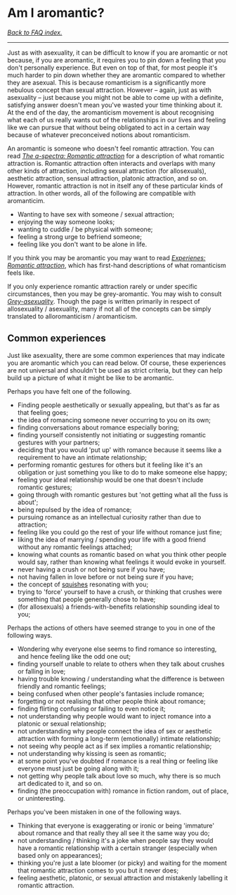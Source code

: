 # Am I aromantic?

[*Back to FAQ index.*](https://github.com/MissTeapot/LGBT-Wikis/blob/main/github_wiki/asexuality/faq.md)

---

Just as with asexuality, it can be difficult to know if you are aromantic or not because, if you are aromantic, it requires you to pin down a feeling that you don't personally experience. But even on top of that, for most people it's much harder to pin down whether they are aromantic compared to whether they are asexual. This is because romanticism is a significantly more nebulous concept than sexual attraction. However – again, just as with asexuality – just because you might not be able to come up with a definite, satisfying answer doesn't mean you've wasted your time thinking about it. At the end of the day, the aromanticism movement is about recognising what each of us really wants out of the relationships in our lives and feeling like we can pursue that without being obligated to act in a certain way because of whatever preconceived notions about romanticism.

An aromantic is someone who doesn't feel romantic attraction. You can read [*The a-spectra: Romantic attraction*](https://github.com/MissTeapot/LGBT-Wikis/blob/main/github_wiki/asexuality/the_spectra.md#wiki_romantic_attraction) for a description of what romantic attraction is. Romantic attraction often interacts and overlaps with many other kinds of attraction, including sexual attraction (for allosexuals), aesthetic attraction, sensual attraction, platonic attraction, and so on. However, romantic attraction is not in itself any of these particular kinds of attraction. In other words, all of the following are compatible with aromanticim.

* Wanting to have sex with someone / sexual attraction;
* enjoying the way someone looks;
* wanting to cuddle / be physical with someone;
* feeling a strong urge to befriend someone;
* feeling like you don't want to be alone in life.

If you think you may be aromantic you may want to read [*Experienes: Romantic attraction*](https://github.com/MissTeapot/LGBT-Wikis/blob/main/github_wiki/asexuality/experiences.md#wiki_romantic_attraction), which has first-hand descriptions of what romanticism feels like.

If you only experience romantic attraction rarely or under specific circumstances, then you may be grey-aromantic. You may wish to consult [*Grey-asexuality*](https://github.com/MissTeapot/LGBT-Wikis/blob/main/github_wiki/asexuality/grey-asexuality.md). Though the page is written primarily in respect of allosexuality / asexuality, many if not all of the concepts can be simply translated to alloromanticism / aromanticism.

## Common experiences

Just like asexuality, there are some common experiences that may indicate you are aromantic which you can read below. Of course, these experiences are not universal and shouldn't be used as strict criteria, but they can help build up a picture of what it might be like to be aromantic.

Perhaps you have felt one of the following.

* Finding people aesthetically or sexually appealing, but that's as far as that feeling goes;
* the idea of romancing someone never occurring to you on its own;
* finding conversations about romance especially boring;
* finding yourself consistently not initiating or suggesting romantic gestures with your partners;
* deciding that you would 'put up' with romance because it seems like a requirement to have an intimate relationship;
* performing romantic gestures for others but it feeling like it's an obligation or just something you like to do to make someone else happy;
* feeling your ideal relationship would be one that doesn't include romantic gestures;
* going through with romantic gestures but 'not getting what all the fuss is about';
* being repulsed by the idea of romance;
* pursuing romance as an intellectual curiosity rather than due to attraction;
* feeling like you could go the rest of your life without romance just fine;
* liking the idea of marrying / spending your life with a good friend without any romantic feelings attached;
* knowing what counts as romantic based on what you think other people would say, rather than knowing what feelings it would evoke in yourself.
* never having a crush or not being sure if you have;
* not having fallen in love before or not being sure if you have;
* the concept of [squishes](https://github.com/MissTeapot/LGBT-Wikis/blob/main/github_wiki/asexuality/the_spectra.md#wiki_squishes) resonating with you;
* trying to 'force' yourself to have a crush, or thinking that crushes were something that people generally chose to have;
* (for allosexuals) a friends-with-benefits relationship sounding ideal to you;


Perhaps the actions of others have seemed strange to you in one of the following ways.

* Wondering why everyone else seems to find romance so interesting, and hence feeling like the odd one out;
* finding yourself unable to relate to others when they talk about crushes or falling in love;
* having trouble knowing / understanding what the difference is between friendly and romantic feelings;
* being confused when other people's fantasies include romance;
* forgetting or not realising that other people think about romance;
* finding flirting confusing or failing to even notice it;
* not understanding why people would want to inject romance into a platonic or sexual relationship;
* not understanding why people connect the idea of sex or aesthetic attraction with forming a long-term (emotionally) intimate relationship;
* not seeing why people act as if sex implies a romantic relationship;
* not understanding why kissing is seen as romantic;
* at some point you've doubted if romance is a real thing or feeling like everyone must just be going along with it;
* not getting why people talk about love so much, why there is so much art dedicated to it, and so on.
* finding (the preoccupation with) romance in fiction random, out of place, or uninteresting.

Perhaps you've been mistaken in one of the following ways.

* Thinking that everyone is exaggerating or ironic or being 'immature' about romance and that really they all see it the same way you do;
* not understanding / thinking it's a joke when people say they would have a romantic relationship with a certain stranger (especially when based only on appearances);
* thinking you're just a late bloomer (or picky) and waiting for the moment that romantic attraction comes to you but it never does;
* feeling aesthetic, platonic, or sexual attraction and mistakenly labelling it romantic attraction.